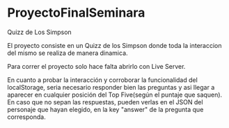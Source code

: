 # ProyectoFinalSeminara
Quizz de Los Simpson

El proyecto consiste en un Quizz de los Simpson donde toda la interaccion del mismo se realiza de manera dinamica.

Para correr el proyecto solo hace falta abrirlo con Live Server.

En cuanto a probar la interacción y corroborar la funcionalidad del localStorage, seria necesario responder bien 
las preguntas y asi llegar a aparecer en cualquier posición del Top Five(según el puntaje que saquen). En caso que no sepan las respuestas, 
pueden verlas en el JSON del personaje que hayan elegido, en la key "answer" de la pregunta que corresponda.

